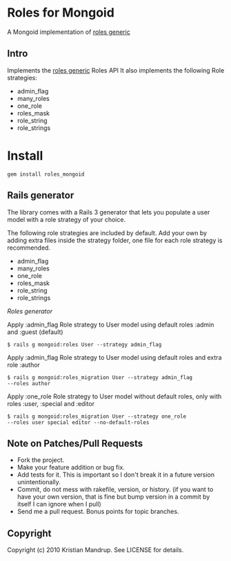 # Roles for Mongoid

A Mongoid implementation of [roles generic](http://github.com/kristianmandrup/roles_generic)

## Intro

Implements the [roles generic](http://github.com/kristianmandrup/roles_generic) Roles API
It also implements the following Role strategies:

* admin_flag
* many_roles
* one_role
* roles_mask
* role_string
* role_strings

# Install

<code>gem install roles_mongoid</code>

## Rails generator

The library comes with a Rails 3 generator that lets you populate a user model with a role strategy of your choice. 

The following role strategies are included by default. Add your own by adding extra files inside the strategy folder, one file for each role strategy is recommended.

* admin_flag
* many_roles
* one_role
* roles_mask
* role_string
* role_strings

*Roles generator*

Apply :admin_flag Role strategy to User model using default roles :admin and :guest (default)

<code>$ rails g mongoid:roles User --strategy admin_flag</code>

Apply :admin_flag Role strategy to User model using default roles and extra role :author

<code>$ rails g mongoid:roles_migration User --strategy admin_flag --roles author</code>

Apply :one_role Role strategy to User model without default roles, only with roles :user, :special and :editor

<code>$ rails g mongoid:roles_migration User --strategy one_role --roles user special editor --no-default-roles</code>
## Note on Patches/Pull Requests
 
* Fork the project.
* Make your feature addition or bug fix.
* Add tests for it. This is important so I don't break it in a
  future version unintentionally.
* Commit, do not mess with rakefile, version, or history.
  (if you want to have your own version, that is fine but bump version in a commit by itself I can ignore when I pull)
* Send me a pull request. Bonus points for topic branches.

## Copyright

Copyright (c) 2010 Kristian Mandrup. See LICENSE for details.
